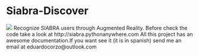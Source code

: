 Siabra-Discover
===============
<img src="http://i.imgur.com/TtFbBT3.png" />
Recognize SIABRA users through Augmented Reality.
Before check the code take a look at http://siabra.pythonanywhere.com 
All this project has an awesome documentation.If you want see it (it is in spanish) send me an email at eduardocorzo@outlook.com
